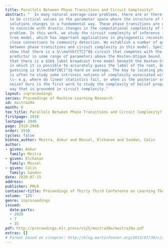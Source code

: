 ```yaml
---
title: Parallels Between Phase Transitions and Circuit Complexity?
abstract: "  In many natural average-case problems, there are or there are believed
  to be critical values in the parameter space where the structure of the space of
  solutions changes in a fundamental way. These phase transitions are often believed
  to coincide with drastic changes in the computational complexity of the associated
  problem. In this work, we study the circuit complexity of inference in the broadcast
  tree model, which has important applications in phylogenetic reconstruction and
  close connections to community detection. We establish a number of qualitative connections
  between phase transitions and circuit complexity in this model. Specifically we
  show that there is a $\\mathbf{TC}^0$ circuit that competes with the Bayes optimal
  predictor in some range of parameters above the Kesten-Stigum bound. We also show
  that there is a $16$ label broadcast tree model beneath the Kesten-Stigum bound
  in which it is possible to accurately guess the label of the root, but beating random
  guessing is $\\mathbf{NC}^1$-hard on average. The key to locating phase transitions
  is often to study some intrinsic notions of complexity associated with belief propagation
  \\— e.g. where do linear statistics fail, or when is the posterior sensitive to
  noise? Ours is the first work to study the complexity of belief propagation in a
  way that is grounded in circuit complexity."
layout: inproceedings
series: Proceedings of Machine Learning Research
id: moitra20a
month: 0
tex_title: Parallels Between Phase Transitions and Circuit Complexity?
firstpage: 2910
lastpage: 2946
page: 2910-2946
order: 2910
cycles: false
bibtex_author: Moitra, Ankur and Mossel, Elchanan and Sandon, Colin
author:
- given: Ankur
  family: Moitra
- given: Elchanan
  family: Mossel
- given: Colin
  family: Sandon
date: 2020-07-15
address: 
publisher: PMLR
container-title: Proceedings of Thirty Third Conference on Learning Theory
volume: '125'
genre: inproceedings
issued:
  date-parts:
  - 2020
  - 7
  - 15
pdf: http://proceedings.mlr.press/v125/moitra20a/moitra20a.pdf
extras: []
# Format based on citeproc: http://blog.martinfenner.org/2013/07/30/citeproc-yaml-for-bibliographies/
---
```

